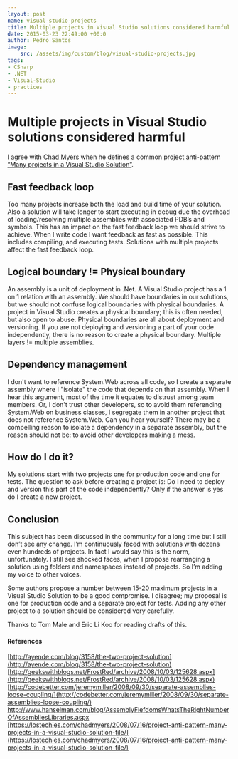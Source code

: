 ```yaml
---
layout: post
name: visual-studio-projects
title: Multiple projects in Visual Studio solutions considered harmful
date: 2015-03-23 22:49:00 +00:0
author: Pedro Santos
image: 
    src: /assets/img/custom/blog/visual-studio-projects.jpg
tags:
- CSharp
- .NET
- Visual-Studio
- practices
---
```


# Multiple projects in Visual Studio solutions considered harmful

I agree with [Chad Myers](https://lostechies.com/chadmyers/author/chadmyers/) when he defines a common project anti-pattern [“Many projects in a Visual Studio Solution”](https://lostechies.com/chadmyers/2008/07/16/project-anti-pattern-many-projects-in-a-visual-studio-solution-file/).

## Fast feedback loop

Too many projects increase both the load and build time of your solution. Also a solution will take longer to start executing in debug due the overhead of loading/resolving multiple assemblies with associated PDB’s and symbols. This has an impact on the fast feedback loop we should strive to achieve. When I write code I want feedback as fast as possible. This includes compiling, and executing tests. Solutions with multiple projects affect the fast feedback loop.

## Logical boundary != Physical boundary

An assembly is a unit of deployment in .Net. A Visual Studio project has a 1 on 1 relation with an assembly. We should have boundaries in our solutions, but we should not confuse logical boundaries with physical boundaries. A project in Visual Studio creates a physical boundary; this is often needed, but also open to abuse. Physical boundaries are all about deployment and versioning. If you are not deploying and versioning a part of your code independently, there is no reason to create a physical boundary. Multiple layers != multiple assemblies.

## Dependency management

I don't want to reference System.Web across all code, so I create a separate assembly where I "isolate" the code that depends on that assembly. When I hear this argument, most of the time it equates to distrust among team members. Or, I don't trust other developers, so to avoid them referencing System.Web on business classes, I segregate them in another project that does not reference System.Web. Can you hear yourself? There may be a compelling reason to isolate a dependency in a separate assembly, but the reason should not be: to avoid other developers making a mess.

## How do I do it?

My solutions start with two projects one for production code and one for tests. The question to ask before creating a project is: Do I need to deploy and version this part of the code independently? Only if the answer is yes do I create a new project.

## Conclusion

This subject has been discussed in the community for a long time but I still don’t see any change. I’m continuously faced with solutions with dozens even hundreds of projects. In fact I would say this is the norm, unfortunately. I still see shocked faces, when I propose rearranging a solution using folders and namespaces instead of projects. So I’m adding my voice to other voices.

Some authors propose a number between 15-20 maximum projects in a Visual Studio Solution to be a good compromise. I disagree; my proposal is one for production code and a separate project for tests. Adding any other project to a solution should be considered very carefully.

Thanks to Tom Male and Eric Li Koo for reading drafts of this.

#### References

[http://ayende.com/blog/3158/the-two-project-solution](http://ayende.com/blog/3158/the-two-project-solution)
[http://geekswithblogs.net/FrostRed/archive/2008/10/03/125628.aspx](http://geekswithblogs.net/FrostRed/archive/2008/10/03/125628.aspx)
[http://codebetter.com/jeremymiller/2008/09/30/separate-assemblies-loose-coupling/](http://codebetter.com/jeremymiller/2008/09/30/separate-assemblies-loose-coupling/)
[http://www.hanselman.com/blog/AssemblyFiefdomsWhatsTheRightNumberOfAssembliesLibraries.aspx ](http://www.hanselman.com/blog/AssemblyFiefdomsWhatsTheRightNumberOfAssembliesLibraries.aspx)
[https://lostechies.com/chadmyers/2008/07/16/project-anti-pattern-many-projects-in-a-visual-studio-solution-file/](https://lostechies.com/chadmyers/2008/07/16/project-anti-pattern-many-projects-in-a-visual-studio-solution-file/)
